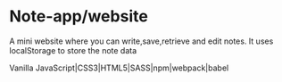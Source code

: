 # Note-app/website 
A mini website where you can write,save,retrieve and edit notes. 
It uses localStorage to store the note data

Vanilla JavaScript|CSS3|HTML5|SASS|npm|webpack|babel
